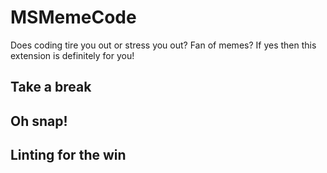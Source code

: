 # MSMemeCode

Does coding tire you out or stress you out? Fan of memes? If yes then this extension is definitely for you!

## Take a break

## Oh snap!

## Linting for the win
